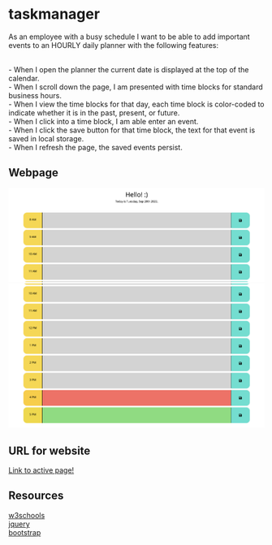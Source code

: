 # taskmanager
<p>As an employee with a busy schedule
 I want to be able to add important events to an HOURLY daily planner with the following features:

<br>- When I open the planner the current date  is displayed at the top of the calendar.
<br>- When I scroll down the page, I am presented with time blocks for standard business hours.
<br>- When I view the time blocks for that day,  each time block is color-coded to indicate whether it is in the past, present, or future.
<br>- When I click into a time block, I am able enter an event. 
<br>- When I click the save button for that time block, the text for that event is saved in local storage. 
<br>- When I refresh the page, the saved events persist.</p>



## Webpage

![](./assets/Screen%20Shot%202022-09-20%20at%204.20.40%20PM.png)
![](./assets/Screen%20Shot%202022-09-20%20at%204.10.56%20PM.png)



## URL for website

[Link to active page!](https://shelbybridwell.github.io/taskmanager/)

## Resources
[w3schools](https://www.w3schools.com/)<br>
[jquery](https://jquery.com/)<br>
[bootstrap](https://getbootstrap.com/)<br>


